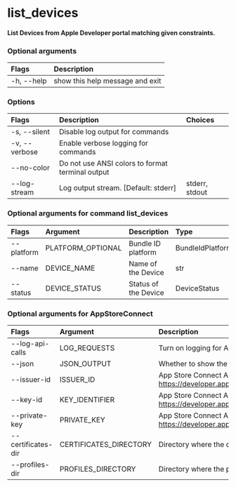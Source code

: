 
list_devices
============

#### List Devices from Apple Developer portal matching given constraints.

### Optional arguments

|Flags|Description|
| :--- | :--- |
|-h, --help|show this help message and exit|

### Options

|Flags|Description|Choices|
| :--- | :--- | :--- |
|-s, --silent|Disable log output for commands||
|-v, --verbose|Enable verbose logging for commands||
|--no-color|Do not use ANSI colors to format terminal output||
|--log-stream|Log output stream. [Default: stderr]|stderr, stdout|

### Optional arguments for command list_devices

|Flags|Argument|Description|Type|Choices|
| :--- | :--- | :--- | :--- | :--- |
|--platform|PLATFORM_OPTIONAL|Bundle ID platform|BundleIdPlatform|IOS <br />MAC_OS|
|--name|DEVICE_NAME|Name of the Device|str||
|--status|DEVICE_STATUS|Status of the Device|DeviceStatus|DISABLED <br />ENABLED|

### Optional arguments for AppStoreConnect

|Flags|Argument|Description|Type|Default|
| :--- | :--- | :--- | :--- | :--- |
|--log-api-calls|LOG_REQUESTS|Turn on logging for App Store Connect API HTTP requests|bool||
|--json|JSON_OUTPUT|Whether to show the resource in JSON format|bool||
|--issuer-id|ISSUER_ID|App Store Connect API Key Issuer ID. Identifies the issuer who created the authentication token. Learn more at https://developer.apple.com/documentation/appstoreconnectapi/creating_api_keys_for_app_store_connect_api.|IssuerIdArgument||
|--key-id|KEY_IDENTIFIER|App Store Connect API Key ID. Learn more at https://developer.apple.com/documentation/appstoreconnectapi/creating_api_keys_for_app_store_connect_api.|KeyIdentifierArgument||
|--private-key|PRIVATE_KEY|App Store Connect API private key. Learn more at https://developer.apple.com/documentation/appstoreconnectapi/creating_api_keys_for_app_store_connect_api.|PrivateKeyArgument||
|--certificates-dir|CERTIFICATES_DIRECTORY|Directory where the code signing certificates will be saved|Path|/Users/stas/Library/MobileDevice/Certificates|
|--profiles-dir|PROFILES_DIRECTORY|Directory where the provisioning profiles will be saved|Path|/Users/stas/Library/MobileDevice/Provisioning Profiles|

